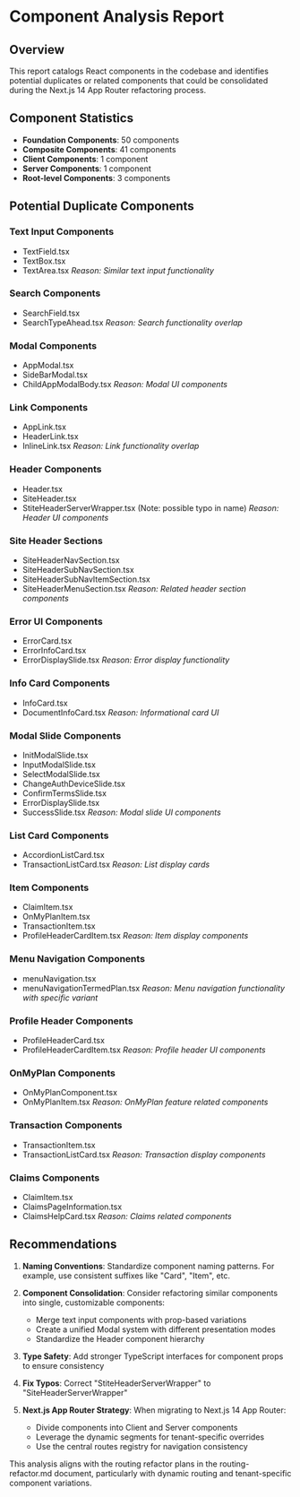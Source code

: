 # Component Analysis Report

## Overview

This report catalogs React components in the codebase and identifies potential duplicates or related components that could be consolidated during the Next.js 14 App Router refactoring process.

## Component Statistics

- **Foundation Components**: 50 components
- **Composite Components**: 41 components
- **Client Components**: 1 component
- **Server Components**: 1 component
- **Root-level Components**: 3 components

## Potential Duplicate Components

### Text Input Components

- TextField.tsx
- TextBox.tsx
- TextArea.tsx
  _Reason: Similar text input functionality_

### Search Components

- SearchField.tsx
- SearchTypeAhead.tsx
  _Reason: Search functionality overlap_

### Modal Components

- AppModal.tsx
- SideBarModal.tsx
- ChildAppModalBody.tsx
  _Reason: Modal UI components_

### Link Components

- AppLink.tsx
- HeaderLink.tsx
- InlineLink.tsx
  _Reason: Link functionality overlap_

### Header Components

- Header.tsx
- SiteHeader.tsx
- StiteHeaderServerWrapper.tsx (Note: possible typo in name)
  _Reason: Header UI components_

### Site Header Sections

- SiteHeaderNavSection.tsx
- SiteHeaderSubNavSection.tsx
- SiteHeaderSubNavItemSection.tsx
- SiteHeaderMenuSection.tsx
  _Reason: Related header section components_

### Error UI Components

- ErrorCard.tsx
- ErrorInfoCard.tsx
- ErrorDisplaySlide.tsx
  _Reason: Error display functionality_

### Info Card Components

- InfoCard.tsx
- DocumentInfoCard.tsx
  _Reason: Informational card UI_

### Modal Slide Components

- InitModalSlide.tsx
- InputModalSlide.tsx
- SelectModalSlide.tsx
- ChangeAuthDeviceSlide.tsx
- ConfirmTermsSlide.tsx
- ErrorDisplaySlide.tsx
- SuccessSlide.tsx
  _Reason: Modal slide UI components_

### List Card Components

- AccordionListCard.tsx
- TransactionListCard.tsx
  _Reason: List display cards_

### Item Components

- ClaimItem.tsx
- OnMyPlanItem.tsx
- TransactionItem.tsx
- ProfileHeaderCardItem.tsx
  _Reason: Item display components_

### Menu Navigation Components

- menuNavigation.tsx
- menuNavigationTermedPlan.tsx
  _Reason: Menu navigation functionality with specific variant_

### Profile Header Components

- ProfileHeaderCard.tsx
- ProfileHeaderCardItem.tsx
  _Reason: Profile header UI components_

### OnMyPlan Components

- OnMyPlanComponent.tsx
- OnMyPlanItem.tsx
  _Reason: OnMyPlan feature related components_

### Transaction Components

- TransactionItem.tsx
- TransactionListCard.tsx
  _Reason: Transaction display components_

### Claims Components

- ClaimItem.tsx
- ClaimsPageInformation.tsx
- ClaimsHelpCard.tsx
  _Reason: Claims related components_

## Recommendations

1. **Naming Conventions**: Standardize component naming patterns. For example, use consistent suffixes like "Card", "Item", etc.

2. **Component Consolidation**: Consider refactoring similar components into single, customizable components:

   - Merge text input components with prop-based variations
   - Create a unified Modal system with different presentation modes
   - Standardize the Header component hierarchy

3. **Type Safety**: Add stronger TypeScript interfaces for component props to ensure consistency

4. **Fix Typos**: Correct "StiteHeaderServerWrapper" to "SiteHeaderServerWrapper"

5. **Next.js App Router Strategy**: When migrating to Next.js 14 App Router:
   - Divide components into Client and Server components
   - Leverage the dynamic segments for tenant-specific overrides
   - Use the central routes registry for navigation consistency

This analysis aligns with the routing refactor plans in the routing-refactor.md document, particularly with dynamic routing and tenant-specific component variations.
